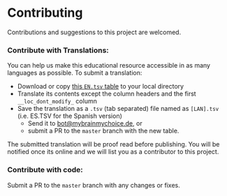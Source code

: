 # Contributing

Contributions and suggestions to this project are welcomed.

### Contribute with Translations:
You can help us make this educational resource accessible in as many languages as possible.
To submit a translation:

- Download or copy [this `EN.tsv` table]('/data/lang/EN.tsv') to your local directory
- Translate its contents except the column headers and the first `__loc_dont_modify_` column
- Save the translation as a `.tsv` (tab separated) file named as `[LAN].tsv` (i.e. ES.TSV for the Spanish version)
  - Send it to bot@mybrainmychoice.de, or
  - submit a PR to the `master` branch with the new table.

The submitted translation will be proof read before publishing. You will be notified once its online and we will list you as a contributor to this project.

### Contribute with code:

Submit a PR to the `master` branch with any changes or fixes.
